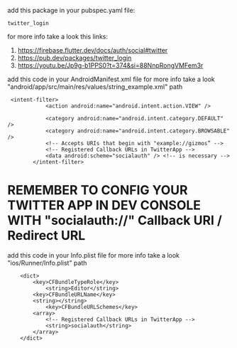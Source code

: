 add this package in your pubspec.yaml file:

    twitter_login

for more info take a look this links:

1. https://firebase.flutter.dev/docs/auth/social#twitter
2. https://pub.dev/packages/twitter_login
3. https://youtu.be/Jp9g-b1PPS0?t=374&si=88NnpRongVMFem3r


add this code in your AndroidManifest.xml file
for more info take a look "android/app/src/main/res/values/string_example.xml" path

     <intent-filter>
                <action android:name="android.intent.action.VIEW" />

                <category android:name="android.intent.category.DEFAULT" />
                <category android:name="android.intent.category.BROWSABLE" />
                <!-- Accepts URIs that begin with "example://gizmos” -->
                <!-- Registered Callback URLs in TwitterApp -->
                <data android:scheme="socialauth" /> <!-- is necessary -->
            </intent-filter>

# REMEMBER TO CONFIG YOUR TWITTER APP IN DEV CONSOLE WITH "socialauth://" Callback URI / Redirect URL

add this code in your Info.plist file
for more info take a look "ios/Runner/Info.plist" path

        <dict>
            <key>CFBundleTypeRole</key>
                <string>Editor</string>
            <key>CFBundleURLName</key>
            <string></string>
                <key>CFBundleURLSchemes</key>
            <array>
                <!-- Registered Callback URLs in TwitterApp -->
                <string>socialauth</string>
            </array>
        </dict>


